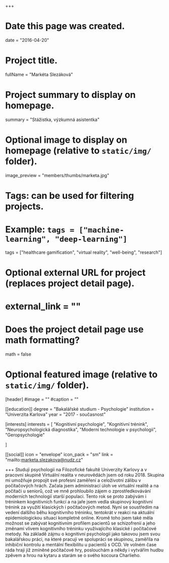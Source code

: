 +++
# Date this page was created.
date = "2016-04-20"

# Project title.
fullName = "Markéta Slezáková"

# Project summary to display on homepage.
summary = "Stážistka, výzkumná asistentka"

# Optional image to display on homepage (relative to `static/img/` folder).
image_preview = "members/thumbs/marketa.jpg"

# Tags: can be used for filtering projects.
# Example: `tags = ["machine-learning", "deep-learning"]`
tags = ["healthcare gamification", "virtual reality", "well-being", "research"]

# Optional external URL for project (replaces project detail page).
# external_link = ""

# Does the project detail page use math formatting?
math = false

# Optional featured image (relative to `static/img/` folder).
[header]
#image = ""
#caption = ""

[[education]]
    degree = "Bakalářské studium - Psychologie"
    institution = "Univerzita Karlova"
    year = "2017 - současnost"

[interests]
  interests = [
      "Kognitivní psychologie",
      "Kognitivní trénink",
      "Neuropsychologická diagnostika",
      "Moderní technologie v psychologii",
      "Geropsychologie"

  ]

[[social]]
    icon = "envelope"
    icon_pack = "sm"
    link = "mailto:marketa.slezakova@nudz.cz"

+++
Studuji psychologii na Filozofické fakultě Univerzity Karlovy a v pracovní skupině Virtuální realita v neurovědách jsem od roku 2018. Skupina mi umožňuje propojit své profesní zaměření a celoživotní zálibu v počítačových hrách. Začala jsem administrací úloh ve virtuální realitě a na počítači u seniorů, což ve mně prohloubilo zájem o zprostředkovávání moderních technologií starší populaci. Tento rok se proto zabývám i tréninkem kognitivních funkcí a na jaře jsem vedla skupinový kognitivní trénink za využití klasických i počítačových metod. Nyní se soustředím na vedení dalšího běhu kognitivního tréninku, tentokrát v reakci na aktuální epidemiologickou situaci kompletně online. 
Kromě toho jsem také měla možnost se zabývat kognitivním profilem pacientů se schizofrenií a jeho změnami vlivem kognitivního tréninku využívajícího klasické i počítačové metody. Na základě zájmu o kognitivní psychologii jako takovou jsem svou bakalářskou práci, na které pracuji ve spolupráci se skupinou, zaměřila na inhibiční kontrolu a mentální flexibilitu u pacientů s OCD. 
Ve volném čase ráda hraji již zmíněné počítačové hry, poslouchám a někdy i vytvářím hudbu zpěvem a hrou na kytaru a starám se o svého kocoura Charlieho. 
